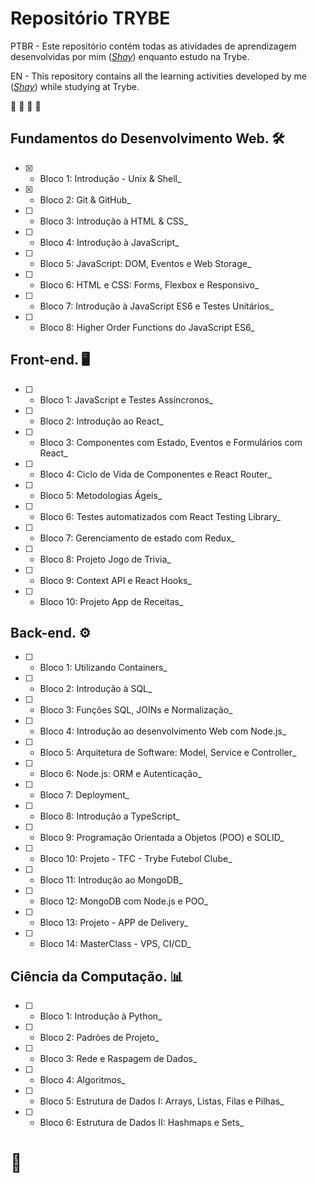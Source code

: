 # Repositório TRYBE

PTBR - Este repositório contém todas as atividades de aprendizagem desenvolvidas por mim (_[Shay](https://www.linkedin.com/in/shaylopes/)_) enquanto estudo na Trybe. 

EN - This repository contains all the learning activities developed by me (_[Shay](https://www.linkedin.com/in/shaylopes/)_) while studying at Trybe.

:rocket: :rocket: :rocket: :rocket:

## Fundamentos do Desenvolvimento Web.  🛠

 - [x] - Bloco 1: Introdução - Unix & Shell_
 - [x] - Bloco 2: Git & GitHub_
 - [ ] - Bloco 3: Introdução à HTML & CSS_
 - [ ] - Bloco 4: Introdução à JavaScript_
 - [ ] - Bloco 5: JavaScript: DOM, Eventos e Web Storage_
 - [ ] - Bloco 6: HTML e CSS: Forms, Flexbox e Responsivo_
 - [ ] - Bloco 7: Introdução à JavaScript ES6 e Testes Unitários_
 - [ ] - Bloco 8: Higher Order Functions do JavaScript ES6_

## Front-end.  🖥

 - [ ] - Bloco 1: JavaScript e Testes Assíncronos_
 - [ ] - Bloco 2: Introdução ao React_
 - [ ] - Bloco 3: Componentes com Estado, Eventos e Formulários com React_
 - [ ] - Bloco 4: Ciclo de Vida de Componentes e React Router_
 - [ ] - Bloco 5: Metodologias Ágeis_
 - [ ] - Bloco 6: Testes automatizados com React Testing Library_
 - [ ] - Bloco 7: Gerenciamento de estado com Redux_
 - [ ] - Bloco 8: Projeto Jogo de Trivia_
 - [ ] - Bloco 9: Context API e React Hooks_
 - [ ] - Bloco 10: Projeto App de Receitas_

## Back-end.  ⚙️

 - [ ] - Bloco 1: Utilizando Containers_
 - [ ] - Bloco 2: Introdução à SQL_
 - [ ] - Bloco 3: Funções SQL, JOINs e Normalização_
 - [ ] - Bloco 4: Introdução ao desenvolvimento Web com Node.js_
 - [ ] - Bloco 5: Arquitetura de Software: Model, Service e Controller_
 - [ ] - Bloco 6: Node.js: ORM e Autenticação_
 - [ ] - Bloco 7: Deployment_
 - [ ] - Bloco 8: Introdução a TypeScript_
 - [ ] - Bloco 9: Programação Orientada a Objetos (POO) e SOLID_
 - [ ] - Bloco 10: Projeto - TFC - Trybe Futebol Clube_
 - [ ] - Bloco 11: Introdução ao MongoDB_
 - [ ] - Bloco 12: MongoDB com Node.js e POO_
 - [ ] - Bloco 13: Projeto - APP de Delivery_
 - [ ] - Bloco 14: MasterClass - VPS, CI/CD_

## Ciência da Computação.  📊

 - [ ] - Bloco 1: Introdução à Python_
 - [ ] - Bloco 2: Padrões de Projeto_
 - [ ] - Bloco 3: Rede e Raspagem de Dados_
 - [ ] - Bloco 4: Algoritmos_
 - [ ] - Bloco 5: Estrutura de Dados I: Arrays, Listas, Filas e Pilhas_
 - [ ] - Bloco 6: Estrutura de Dados II: Hashmaps e Sets_

# :rocket:
